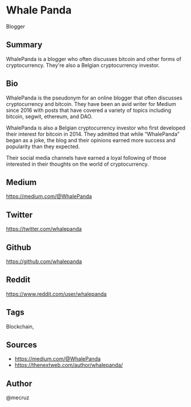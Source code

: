 # Whale Panda
Blogger

## Summary
WhalePanda is a blogger who often discusses bitcoin and other forms of cryptocurrency. They're also a Belgian cryptocurrency investor.

## Bio
WhalePanda is the pseudonym for an online blogger that often discusses cryptocurrency and bitcoin. They have been an avid writer for Medium since 2016 with posts that have covered a variety of topics including bitcoin, segwit, ethereum, and DAO. 

WhalePanda is also a Belgian cryptocurrency investor who first developed their interest for bitcoin in 2014. They admitted that while “WhalePanda” began as a joke, the blog and their opinions earned more success and popularity than they expected. 

Their social media channels have earned a loyal following of those interested in their thoughts on the world of cryptocurrency. 

## Medium
https://medium.com/@WhalePanda

## Twitter
https://twitter.com/whalepanda

## Github
https://github.com/whalepanda

## Reddit
https://www.reddit.com/user/whalepanda

## Tags
Blockchain, 

## Sources
* https://medium.com/@WhalePanda
* https://thenextweb.com/author/whalepanda/

## Author
@mecruz

